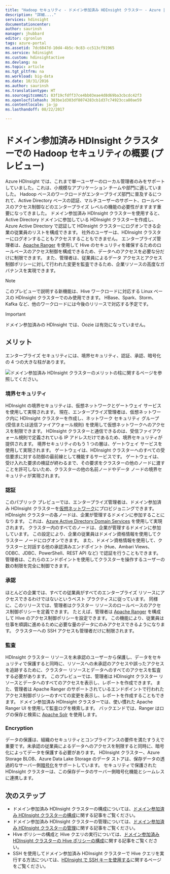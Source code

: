 ```yaml
---
title: "Hadoop セキュリティ - ドメイン参加済み HDInsight クラスター - Azure | Microsoft Docs"
description: "詳細...."
services: hdinsight
documentationcenter: 
author: saurinsh
manager: jhubbard
editor: cgronlun
tags: azure-portal
ms.assetid: 7dc6847d-10d4-4b5c-9c83-cc513cf91965
ms.service: hdinsight
ms.custom: hdinsightactive
ms.devlang: na
ms.topic: article
ms.tgt_pltfrm: na
ms.workload: big-data
ms.date: 10/31/2016
ms.author: saurinsh
ms.translationtype: HT
ms.sourcegitcommit: 83f19cfdff37ce4bb03eae4d8d69ba3cbcdc42f3
ms.openlocfilehash: 303be1d303df8074283cb1d37c74923cca80ae59
ms.contentlocale: ja-jp
ms.lasthandoff: 08/22/2017

---
```

# <a name="an-introduction-to-hadoop-security-with-domain-joined-hdinsight-clusters-preview"></a>ドメイン参加済み HDInsight クラスターでの Hadoop セキュリティの概要 (プレビュー)

Azure HDInsight では、これまで単一ユーザーのローカル管理者のみをサポートしていました。これは、小規模なアプリケーション チームや部門に適していました。 Hadoop ベースのワークロードがエンタープライズ部門に普及するにつれて、Active Directory ベースの認証、マルチユーザーのサポート、ロールベースのアクセス制御などのエンタープライズ レベルの機能の必要性がますます重要になってきました。 ドメイン参加済み HDInsight クラスターを使用すると、Active Directory ドメインに参加している HDInsight クラスターを作成し、Azure Active Directory で認証して HDInsight クラスターにログオンできる企業の従業員のリストを構成できます。 社外のユーザーは、HDInsight クラスターにログオンすることもアクセスすることもできません。 エンタープライズ管理者は、[Apache Ranger](http://hortonworks.com/apache/ranger/) を使用して Hive のセキュリティを確保するためのロールベースのアクセス制御を構成できるため、データへのアクセスを必要な分だけに制限できます。 また、管理者は、従業員によるデータ アクセスとアクセス制御ポリシーに対して行われた変更を監査できるため、企業リソースの高度なガバナンスを実現できます。

> [!NOTE]
> このプレビューで説明する新機能は、Hive ワークロードに対応する Linux ベースの HDInsight クラスターでのみ使用できます。 HBase、Spark、Storm、Kafka など、他のワークロードには今後のリリースで対応する予定です。

> [!IMPORTANT]
> ドメイン参加済みの HDInsight では、Oozie は有効になっていません。

## <a name="benefits"></a>メリット
エンタープライズ セキュリティには、境界セキュリティ、認証、承認、暗号化の 4 つの大きな柱があります。

![ドメイン参加済み HDInsight クラスターのメリットの柱](./media/hdinsight-domain-joined-introduction/hdinsight-domain-joined-four-pillars.png)に関するページを参照してください。

### <a name="perimeter-security"></a>境界セキュリティ
HDInsight の境界セキュリティは、仮想ネットワークとゲートウェイ サービスを使用して実現されます。 現在、エンタープライズ管理者は、仮想ネットワーク内に HDInsight クラスターを作成し、ネットワーク セキュリティ グループ (受信または送信ファイアウォール規則) を使用して仮想ネットワークへのアクセスを制限できます。 HDInsight クラスターと通信できるのは、受信ファイアウォール規則で定義されている IP アドレスだけであるため、境界セキュリティが提供されます。 境界セキュリティのもう 1 つの層は、ゲートウェイ サービスを使用して実現されます。 ゲートウェイは、HDInsight クラスターへのすべての受信要求に対する防御の最前線として機能するサービスです。 ゲートウェイは、受け入れた要求の検証が終わるまで、その要求をクラスターの他のノードに渡すことを許可しないため、クラスターの他の名前ノードやデータ ノードの境界セキュリティが実現されます。

### <a name="authentication"></a>認証
このパブリック プレビューでは、エンタープライズ管理者は、ドメイン参加済み HDInsight クラスターを[仮想ネットワーク](https://azure.microsoft.com/services/virtual-network/)にプロビジョニングできます。 HDInsight クラスターの各ノードは、企業が管理するドメインに参加することになります。 これは、[Azure Active Directory Domain Services](../active-directory-domain-services/active-directory-ds-overview.md) を使用して実現されます。 クラスター内のすべてのノードは、企業が管理するドメインに参加しています。 この設定により、企業の従業員はドメイン資格情報を使用してクラスター ノードにログオンできます。 また、ドメイン資格情報を使用して、クラスターと対話する他の承認済みエンドポイント (Hue、Ambari Views、ODBC、JDBC、PowerShell、REST API など) で認証を行うこともできます。 管理者は、これらのエンドポイントを使用してクラスターを操作するユーザーの数の制限を完全に制御できます。

### <a name="authorization"></a>承認
ほとんどの企業では、すべての従業員がすべてのエンタープライズ リソースにアクセスできるわけではないというベスト プラクティスに従っています。 同様に、このリリースでは、管理者はクラスター リソースのロールベースのアクセス制御ポリシーを定義できます。 たとえば、管理者は [Apache Ranger](http://hortonworks.com/apache/ranger/) を構成して Hive のアクセス制御ポリシーを設定できます。 この機能により、従業員は仕事を順調に進めるために必要な量のデータにのみアクセスできるようになります。 クラスターへの SSH アクセスも管理者だけに制限されます。

### <a name="auditing"></a>監査
HDInsight クラスター リソースを未承認のユーザーから保護し、データをセキュリティで保護すると同時に、リソースへの未承認のアクセスや誤ったアクセスを追跡するために、クラスター リソースとデータへのすべてのアクセスを監査する必要があります。 このプレビューでは、管理者は HDInsight クラスター リソースとデータへのすべてのアクセスを表示し、レポートを作成できます。 また、管理者は Apache Ranger のサポートされているエンドポイントで行われたアクセス制御ポリシーのすべての変更を表示し、レポートを作成することもできます。 ドメイン参加済み HDInsight クラスターでは、使い慣れた Apache Ranger UI を使用して監査ログを検索します。 バックエンドでは、Ranger はログの保存と検索に [Apache Solr](http://hortonworks.com/apache/solr/) を使用します。

### <a name="encryption"></a>Encryption
データの保護は、組織のセキュリティとコンプライアンスの要件を満たすうえで重要です。未承認の従業員によるデータへのアクセスを制限すると同時に、暗号化によってデータを保護する必要があります。 HDInsight クラスター、Azure Storage BLOB、Azure Data Lake Storage のデータ ストアは、保存データの透過的なサーバー側[暗号化](../storage/common/storage-service-encryption.md)をサポートしています。 セキュリティで保護された HDInsight クラスターは、この保存データのサーバー側暗号化機能とシームレスに連携します。

## <a name="next-steps"></a>次のステップ
* ドメイン参加済み HDInsight クラスターの構成については、[ドメイン参加済み HDInsight クラスターの構成](hdinsight-domain-joined-configure.md)に関する記事をご覧ください。
* ドメイン参加済み HDInsight クラスターの管理については、[ドメイン参加済み HDInsight クラスターの管理](hdinsight-domain-joined-manage.md)に関する記事をご覧ください。
* Hive ポリシーの構成と Hive クエリの実行については、[ドメイン参加済み HDInsight クラスターの Hive ポリシーの構成](hdinsight-domain-joined-run-hive.md)に関する記事をご覧ください。
* SSH を使用してドメイン参加済み HDInsight クラスターで Hive クエリを実行する方法については、[HDInsight で SSH キーを使用する](hdinsight-hadoop-linux-use-ssh-unix.md#domainjoined)に関するページをご覧ください。

